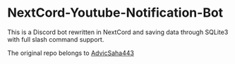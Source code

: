 # NextCord-Youtube-Notification-Bot

This is a Discord bot rewritten in NextCord and saving data through SQLite3 with full slash command support.

The original repo belongs to [AdvicSaha443](https://github.com/AdvicSaha443)
